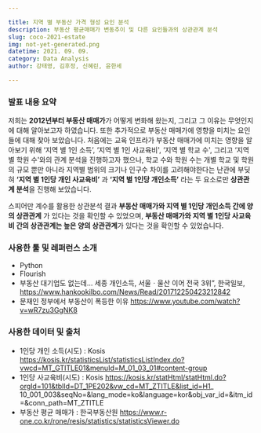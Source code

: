 ```yaml
---

title: 지역 별 부동산 가격 형성 요인 분석
description: 부동산 평균매매가 변동추이 및 다른 요인들과의 상관관계 분석
slug: coco-2021-estate
img: not-yet-generated.png
datetime: 2021. 09. 09.
category: Data Analysis
author: 강태영, 김후정, 신혜린, 윤한세

---
```


### 발표 내용 요약
저희는 **2012년부터 부동산 매매가**가 어떻게 변화해 왔는지, 그리고 그 이유는 무엇인지에 대해 알아보고자 하였습니다. 또한 추가적으로 부동산 매매가에 영향을 미치는 요인들에 대해 찾아 보았습니다. 처음에는 교육 인프라가  부동산 매매가에 미치는 영향을 알아보기 위해 ‘지역 별 1인 소득’, ‘지역 별 1인 사교육비', ‘지역 별 학교 수', 그리고 ‘지역 별 학원 수'와의 관계 분석을 진행하고자 했으나, 학교 수와 학원 수는 개별 학교 및 학원의 규모 뿐만 아니라 지역별 범위의 크기나 인구수 차이를 고려해야한다는 난관에 부딪혀 **‘지역 별 1인당 개인 사교육비’** 과 **‘지역 별 1인당 개인소득’** 라는 두 요소로만 **상관관계 분석**을 진행해 보았습니다.

스피어만 계수를 활용한 상관분석 결과 **부동산 매매가와 지역 별 1인당 개인소득 간에 양의 상관관계** 가 있다는 것을 확인할 수 있었으며, **부동산 매매가와 지역 별 1인당 사교육비 간의 상관관계는 높은 양의 상관관계**가 있다는 것을 확인할 수 있었습니다.


### 사용한 툴 및 레퍼런스 소개
* Python
* Flourish
* 부동산 대기업도 없는데… 세종 개인소득, 서울ㆍ울산 이어 전국 3위”, 한국일보,
https://www.hankookilbo.com/News/Read/201712250423212842
* 문재인 정부에서 부동산이 폭등한 이유 
https://www.youtube.com/watch?v=wR7zu3GgNK8


### 사용한 데이터 및 출처
* 1인당 개인 소득(시도) : Kosis
https://kosis.kr/statisticsList/statisticsListIndex.do?vwcd=MT_GTITLE01&menuId=M_01_03_01#content-group
* 1인당 사교육비(시도) : Kosis
https://kosis.kr/statHtml/statHtml.do?orgId=101&tblId=DT_1PE202&vw_cd=MT_ZTITLE&list_id=H1_
10_001_003&seqNo=&lang_mode=ko&language=kor&obj_var_id=&itm_id=&conn_path=MT_ZTITLE
* 부동산 평균 매매가 : 한국부동산원
https://www.r-one.co.kr/rone/resis/statistics/statisticsViewer.do

